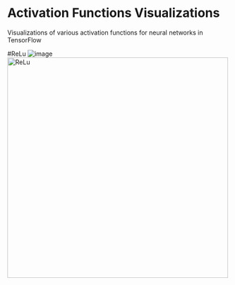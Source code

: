 # Activation Functions Visualizations
Visualizations of various activation functions for neural networks in TensorFlow

#ReLu
![image](https://drive.google.com/open?id=1DNLkvbE8Mv360gkpEZkjh3CRoi2Or5yx)
<img src="https://drive.google.com/uc?export=view&id=1DNLkvbE8Mv360gkpEZkjh3CRoi2Or5yx" style="width: 500px; max-width: 100%; height: auto" title="ReLu" />
